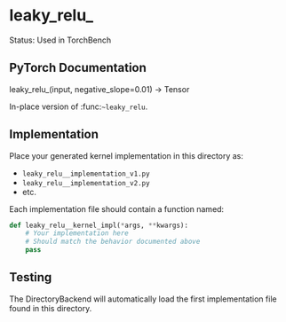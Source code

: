 # leaky_relu_

Status: Used in TorchBench

## PyTorch Documentation

leaky_relu_(input, negative_slope=0.01) -> Tensor

In-place version of :func:`~leaky_relu`.

## Implementation

Place your generated kernel implementation in this directory as:
- `leaky_relu__implementation_v1.py`
- `leaky_relu__implementation_v2.py`
- etc.

Each implementation file should contain a function named:
```python
def leaky_relu__kernel_impl(*args, **kwargs):
    # Your implementation here
    # Should match the behavior documented above
    pass
```

## Testing

The DirectoryBackend will automatically load the first implementation file found in this directory.
